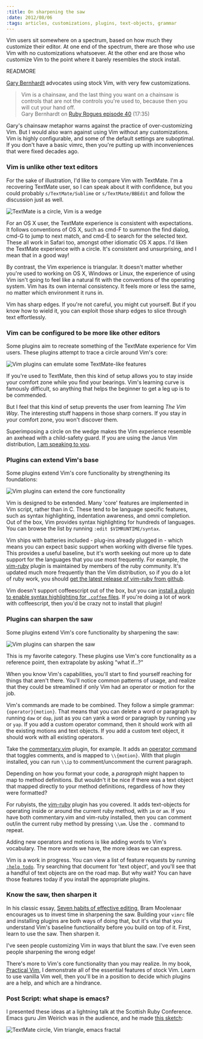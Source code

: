 ```yaml
--- 
:title: On sharpening the saw
:date: 2012/08/06
:tags: articles, customizations, plugins, text-objects, grammar
---
```


Vim users sit somewhere on a spectrum, based on how much they customize their editor. At one end of the spectrum, there are those who use Vim with no customizations whatsoever. At the other end are those who customize Vim to the point where it barely resembles the stock install.

READMORE

[Gary Bernhardt][gb] advocates using stock Vim, with very few customizations.

> Vim is a chainsaw, and the last thing you want on a chainsaw is controls that are not the controls you're used to, because then you will cut your hand off.  
> Gary Bernhardt on [Ruby Rogues episode 40][rr40] (17:35)

Gary's chainsaw metaphor warns against the practice of over-customizing Vim. But I would also warn against using Vim without any customizations. Vim is highly configurable, and some of the default settings are suboptimal. If you don't have a basic vimrc, then you're putting up with inconveniences that were fixed decades ago.

[gb]: https://www.destroyallsoftware.com/screencasts
[rr40]: http://rubyrogues.com/040-rr-text-editors-and-ides/

### Vim is unlike other text editors

For the sake of illustration, I'd like to compare Vim with TextMate. I'm a recovering TextMate user, so I can speak about it with confidence, but you could probably `s/TextMate/Sublime` or `s/TextMate/BBEdit` and follow the discussion just as well.

![TextMate is a circle, Vim is a wedge](/images/blog/vim-mate.png)

For an OS X user, the TextMate experience is consistent with expectations. It follows conventions of OS X, such as cmd-F to summon the find dialog, cmd-G to jump to next match, and cmd-E to search for the selected text. These all work in Safari too, amongst other idiomatic OS X apps. I'd liken the TextMate experience with a circle. It's consistent and unsurprising, and I mean that in a good way!

By contrast, the Vim experience is triangular. It doesn't matter whether you're used to working on OS X, Windows or Linux, the experience of using Vim isn't going to feel like a natural fit with the conventions of the operating system. Vim has its own internal consistency. It feels more or less the same, no matter which environment it runs in.

Vim has sharp edges. If you're not careful, you might cut yourself. But if you know how to wield it, you can exploit those sharp edges to slice through text effortlessly.

### Vim can be configured to be more like other editors

Some plugins aim to recreate something of the TextMate experience for Vim users. These plugins attempt to trace a circle around Vim's core:

![Vim plugins can emulate some TextMate-like features](/images/blog/vim-crutch.png)

If you're used to TextMate, then this kind of setup allows you to stay inside your comfort zone while you find your bearings. Vim's learning curve is famously difficult, so anything that helps the beginner to get a leg up is to be commended.

But I feel that this kind of setup prevents the user from learning *The Vim Way*. The interesting stuff happens in those sharp corners. If you stay in your comfort zone, you won't discover them. 

Superimposing a circle on the wedge makes the Vim experience resemble an axehead with a child-safety guard. If you are using the Janus Vim distribution, [I am speaking to you][aspire].

### Plugins can extend Vim's base

Some plugins extend Vim's core functionality by strengthening its foundations:

![Vim plugins can extend the core functionality](/images/blog/vim-extend.png)

Vim is designed to be extended. Many 'core' features are implemented in Vim script, rather than in C. These tend to be language specific features, such as syntax highlighting, indentation awareness, and omni completion. Out of the box, Vim provides syntax highlighting for hundreds of languages. You can browse the list by running `:edit $VIMRUNTIME/syntax`.

Vim ships with batteries included - plug-ins already plugged in - which means you can expect basic support when working with diverse file types. This provides a useful baseline, but it's worth seeking out more up to date support for the languages that you use most frequently. For example, the [vim-ruby][] plugin is maintained by members of the ruby community. It's updated much more frequently than the Vim distribution, so if you do a lot of ruby work, you should [get the latest release of vim-ruby from github][vim-ruby].

Vim doesn't support coffeescript out of the box, but you can [install a plugin to enable syntax highlighting for `.coffee` files][coffee]. If you're doing a lot of work with coffeescript, then you'd be crazy not to install that plugin!

### Plugins can sharpen the saw

Some plugins extend Vim's core functionality by sharpening the saw:

![Vim plugins can sharpen the saw](/images/blog/vim-sharpen.png)

This is my favorite category. These plugins use Vim's core functionality as a reference point, then extrapolate by asking "what if...?"

When you know Vim's capabilities, you'll start to find yourself reaching for things that aren't there. You'll notice common patterns of usage, and realize that they could be streamlined if only Vim had an operator or motion for the job. 

Vim's commands are made to be combined. They follow a simple grammar: `{operator}{motion}`. That means that you can delete a word or paragraph by running `daw` or `dap`, just as you can yank a word or paragraph by running `yaw` or `yap`. If you add a custom operator command, then it should work with all the existing motions and text objects. If you add a custom text object, it should work with all existing operators.

Take the [commentary.vim][] plugin, for example. It adds an [operator command][operator] that toggles comments, and is mapped to `\\{motion}`. With that plugin installed, you can run `\\ip` to comment/uncomment the current paragraph.

Depending on how you format your code, a *paragraph* might happen to map to method definitions. But wouldn't it be nice if there was a text object that mapped directly to your method definitions, regardless of how they were formatted?

For rubyists, the [vim-ruby][] plugin has you covered. It adds text-objects for operating inside or around the current ruby method, with `im` or `am`. If you have both commentary.vim and vim-ruby installed, then you can comment out/in the current ruby method by pressing `\\am`. Use the `.` command to repeat.

Adding new operators and motions is like adding words to Vim's vocabulary. The more words we have, the more ideas we can express.

Vim is a work in progress. You can view a list of feature requests by running [`:help todo`][todo]. Try searching that document for 'text object', and you'll see that a handful of text objects are on the road map. But why wait? You can have those features today if you install the appropriate plugins.

### Know the saw, then sharpen it

In his classic essay, [Seven habits of effective editing][7habits], Bram Moolenaar encourages us to invest time in sharpening the saw. Building your `vimrc` file and installing plugins are both ways of doing that, but it's vital that you understand Vim's baseline functionality before you build on top of it. First, learn to use the saw. Then sharpen it.

I've seen people customizing Vim in ways that blunt the saw. I've even seen people sharpening the wrong edge! 

There's more to Vim's core functionality than you may realize. In my book, [Practical Vim][dnvim], I demonstrate all of the essential features of stock Vim. Learn to use vanilla Vim well, then you'll be in a position to decide which plugins are a help, and which are a hindrance.

### Post Script: what shape is emacs?

I presented these ideas at a lightning talk at the Scottish Ruby Conference. Emacs guru Jim Weirich was in the audience, and he made [this sketch][emacs]:

![TextMate circle, Vim triangle, emacs fractal](/images/blog/mate-vim-emacs.png)

[rr40]: http://rubyrogues.com/040-rr-text-editors-and-ides/
[aspire]: https://twitter.com/nelstrom/status/223469356619800577
[commentary.vim]: https://github.com/tpope/vim-commentary
[vim-ruby]: http://github.com/vim-ruby/vim-ruby
[coffee]: https://github.com/kchmck/vim-coffee-script.git
[todo]: http://vimdoc.sourceforge.net/htmldoc/todo.html#todo
[operator]: http://vimdoc.sourceforge.net/htmldoc/motion.html#operator
[7habits]: http://www.moolenaar.net/habits.html
[dnvim]:  http://pragprog.com/book/dnvim/practical-vim
[src]: http://scottishrubyconference.com/
[emacs]: https://twitter.com/jimweirich/status/218769796500701184
